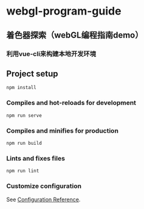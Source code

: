 # webgl-program-guide

## 着色器探索（webGL编程指南demo）

### 利用vue-cli来构建本地开发环境

## Project setup
```
npm install
```

### Compiles and hot-reloads for development
```
npm run serve
```

### Compiles and minifies for production
```
npm run build
```

### Lints and fixes files
```
npm run lint
```

### Customize configuration
See [Configuration Reference](https://cli.vuejs.org/config/).
